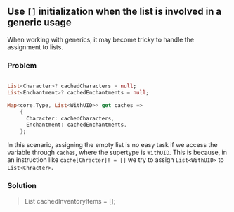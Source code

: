 ## Use `[]` initialization when the list is involved in a generic usage

When working with generics, it may become tricky to handle the assignment to lists.

### Problem

```dart

List<Character>? cachedCharacters = null;
List<Enchantment>? cachedEnchantments = null;

Map<core.Type, List<WithUID>> get caches =>
    {
      Character: cachedCharacters,
      Enchantment: cachedEnchantments,
    };
```

In this scenario, assigning the empty list is no easy task if we access the variable
through `caches`, where the supertype is `WithUID`.
This is because, in an instruction like `cache[Chracter]! = []` we try to assign `List<WithUID>`
to `List<Chracter>`.

### Solution

> List<InventoryItem> cachedInventoryItems = [];